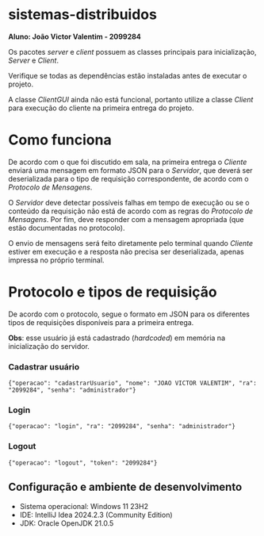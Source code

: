 # sistemas-distribuidos

**Aluno: João Victor Valentim - 2099284**

Os pacotes *server* e *client* possuem as classes principais para inicialização, *Server* e *Client*.

Verifique se todas as dependências estão instaladas antes de executar o projeto.

A classe *ClientGUI* ainda não está funcional, portanto utilize a classe *Client* para execução do cliente na primeira entrega do projeto.

# Como funciona

De acordo com o que foi discutido em sala, na primeira entrega o *Cliente* enviará uma mensagem em formato JSON para o *Servidor*, que deverá ser deserializada para o tipo de requisição correspondente, de acordo com o *Protocolo de Mensagens*.

O *Servidor* deve detectar possíveis falhas em tempo de execução ou se o conteúdo da requisição não está de acordo com as regras do *Protocolo de Mensagens*. Por fim, deve responder com a mensagem apropriada (que estão documentadas no protocolo).

O envio de mensagens será feito diretamente pelo terminal quando *Cliente* estiver em execução e a resposta  não precisa ser deserializada, apenas impressa no próprio terminal.

# Protocolo e tipos de requisição

De acordo com o protocolo, segue o formato em JSON para os diferentes tipos de requisições disponíveis para a primeira entrega.

**Obs**: esse usuário já está cadastrado (*hardcoded*) em memória na inicialização do servidor.

### Cadastrar usuário

```
{"operacao": "cadastrarUsuario", "nome": "JOAO VICTOR VALENTIM", "ra": "2099284", "senha": "administrador"}
```

### Login
```
{"operacao": "login", "ra": "2099284", "senha": "administrador"}
```

### Logout
```
{"operacao": "logout", "token": "2099284"}
```

## Configuração e ambiente de desenvolvimento

- Sistema operacional: Windows 11 23H2
- IDE: IntelliJ Idea 2024.2.3 (Community Edition)
- JDK: Oracle OpenJDK 21.0.5